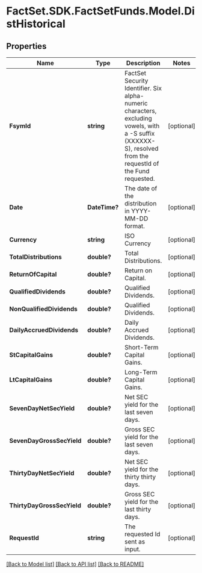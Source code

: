 # FactSet.SDK.FactSetFunds.Model.DistHistorical

## Properties

Name | Type | Description | Notes
------------ | ------------- | ------------- | -------------
**FsymId** | **string** | FactSet Security Identifier. Six alpha-numeric characters, excluding vowels, with a -S suffix (XXXXXX-S), resolved from the requestId of the Fund requested. | [optional] 
**Date** | **DateTime?** | The date of the distribution in YYYY-MM-DD format. | [optional] 
**Currency** | **string** | ISO Currency | [optional] 
**TotalDistributions** | **double?** | Total Distributions. | [optional] 
**ReturnOfCapital** | **double?** | Return on Capital. | [optional] 
**QualifiedDividends** | **double?** | Qualified Dividends. | [optional] 
**NonQualifiedDividends** | **double?** | Qualified Dividends. | [optional] 
**DailyAccruedDividends** | **double?** | Daily Accrued Dividends. | [optional] 
**StCapitalGains** | **double?** | Short-Term Capital Gains. | [optional] 
**LtCapitalGains** | **double?** | Long-Term Capital Gains. | [optional] 
**SevenDayNetSecYield** | **double?** | Net SEC yield for the last seven days. | [optional] 
**SevenDayGrossSecYield** | **double?** | Gross SEC yield for the last seven days. | [optional] 
**ThirtyDayNetSecYield** | **double?** | Net SEC yield for the thirty thirty days. | [optional] 
**ThirtyDayGrossSecYield** | **double?** | Gross SEC yield for the last thirty days. | [optional] 
**RequestId** | **string** | The requested Id sent as input. | [optional] 

[[Back to Model list]](../README.md#documentation-for-models) [[Back to API list]](../README.md#documentation-for-api-endpoints) [[Back to README]](../README.md)


